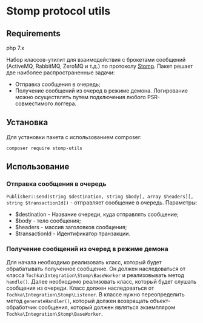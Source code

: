 # Stomp protocol utils

## Requirements
php 7.x

Набор классов-утилит для взаимодействия с брокетами сообщений (ActiveMQ, RabbitMQ, ZeroMQ и т.д.) по протоколу [Stomp](https://stomp.github.io/).
Пакет решает две наиболее распространенные задачи:
 - Отправка сообщения в очередь;
 - Получение сообщений из очеред в режиме демона.
Логирование можно осуществлять путем подключения любого PSR-совместимого логгера.
## Установка
Для установки пакета с использованием composer:
```
composer require stomp-utils
```
## Использование
### Отправка сообщения в очередь
```Publisher::send(string $destination, string $body[, array $headers][, string $transactionId])``` - отправляет сообщение в очередь.
Параметры:
 - $destination - Название очереди, куда отправлять сообщение;
 - $body - тело сообщения;
 - $headers - массив заголовков сообщения;
 - $transactionId - Идентификатор транзакции.
 
### Получение сообщений из очеред в режиме демона
Для начала необходимо реализовать класс, который будет обрабатывать полученное сообщение. Он должен наследоваться от класса ```Tochka\Integration\Stomp\BaseWorker``` и реализовывать метод ```handle()```.
Далее необходимо реализовать класс, который будет слушать сообщения из очереди. Класс должен наследоваться от ```Tochka\Integration\Stomp\Listener```. В классе нужно переопределить метод ```generateHandler()```, который должен возвращать объект-обработчик сообщения, который должен являться экземпляром ```Tochka\Integration\Stomp\BaseWorker```.
